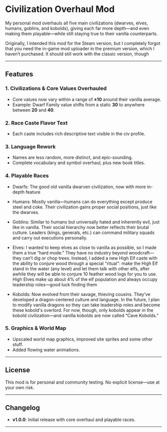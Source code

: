 # Civilization Overhaul Mod

My personal mod overhauls all five main civilizations (dwarves, elves, humans, goblins, and kobolds), giving each far more depth—and even making them playable—while still staying true to their vanilla counterparts.

Originally, I intended this mod for the Steam version, but I completely forgot that you need the in-game mod uploader in the premium version, which I haven’t purchased. It should still work with the classic version, though

---

## Features

### 1. Civilizations & Core Values Overhauled

* Core values now vary within a range of **±10** around their vanilla average.
* Example: Dwarf Family value shifts from a static **30** to anywhere between **20** and **40**.

### 2. Race Caste Flavor Text

* Each caste includes rich descriptive text visible in the civ profile.

### 3. Language Rework

* Names are less random, more distinct, and epic-sounding.
* Complete vocabulary and symbol overhaul, plus new book titles.

### 4. Playable Races
* Dwarfs: The good old vanilla dwarven civilization, now with more in-depth feature

* Humans: Mostly vanilla—humans can do everything except produce steel and coke. Their civilization gains proper social positions, just like the dwarves.

* Goblins: Similar to humans but universally hated and inherently evil, just like in vanilla. Their social hierarchy now better reflects their brutal culture. Leaders (kings, generals, etc.) can command military squads and carry out executions personally.

* Elves: I wanted to keep elves as close to vanilla as possible, so I made them a true “hard mode.” They have no industry beyond woodcraft—they can’t dig or chop trees. Instead, I added a new High Elf caste with the ability to conjure wood through a special "ritual": make the High Elf stand in the water (any level) and let them talk with other elfs, after awhile they will be able to conjure 10 feather wood logs for you to use. High Elves make up about 4% of the elf population and always occupy leadership roles—good luck finding them

* Kobolds: Now evolved from their savage, thieving cousins. They’ve developed a dragon-centered culture and language. In the future, I plan to modify vanilla dragons so they can take leadership roles and become these kobold's overlord. For now, though, only kobolds appear in the kobold civilization—and vanilla kobolds are now called “Cave Kobolds.”

### 5. Graphics & World Map

* Upscaled world map graphics, improved site sprites and some other stuff.
* Added flowing water animations.

---

## License

This mod is for personal and community testing. No explicit license—use at your own risk.

---

## Changelog

* **v1.0.0**: Initial release with core overhaul and playable races.

---
